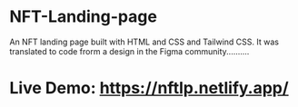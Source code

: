 # NFT-Landing-page
An NFT landing page built with HTML and CSS and Tailwind CSS. It was translated to code frorm a design in the Figma community..........
# Live Demo: https://nftlp.netlify.app/
